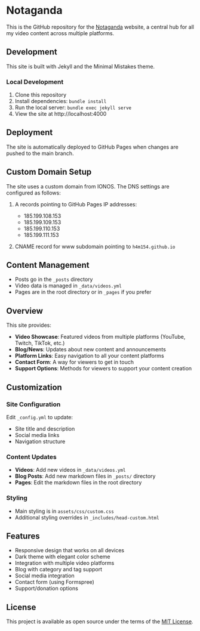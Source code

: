 # Notaganda

This is the GitHub repository for the [Notaganda](https://notaganda.com) website, a central hub for all my video content across multiple platforms.

## Development

This site is built with Jekyll and the Minimal Mistakes theme.

### Local Development

1. Clone this repository
2. Install dependencies: `bundle install`
3. Run the local server: `bundle exec jekyll serve`
4. View the site at http://localhost:4000

## Deployment

The site is automatically deployed to GitHub Pages when changes are pushed to the main branch.

## Custom Domain Setup

The site uses a custom domain from IONOS. The DNS settings are configured as follows:

1. A records pointing to GitHub Pages IP addresses:
   - 185.199.108.153
   - 185.199.109.153
   - 185.199.110.153
   - 185.199.111.153

2. CNAME record for www subdomain pointing to `h4m154.github.io`

## Content Management

- Posts go in the `_posts` directory
- Video data is managed in `_data/videos.yml`
- Pages are in the root directory or in `_pages` if you prefer

## Overview

This site provides:

- **Video Showcase**: Featured videos from multiple platforms (YouTube, Twitch, TikTok, etc.)
- **Blog/News**: Updates about new content and announcements
- **Platform Links**: Easy navigation to all your content platforms
- **Contact Form**: A way for viewers to get in touch
- **Support Options**: Methods for viewers to support your content creation

## Customization

### Site Configuration

Edit `_config.yml` to update:
- Site title and description
- Social media links
- Navigation structure

### Content Updates

- **Videos**: Add new videos in `_data/videos.yml`
- **Blog Posts**: Add new markdown files in `_posts/` directory
- **Pages**: Edit the markdown files in the root directory

### Styling

- Main styling is in `assets/css/custom.css`
- Additional styling overrides in `_includes/head-custom.html`

## Features

- Responsive design that works on all devices
- Dark theme with elegant color scheme
- Integration with multiple video platforms
- Blog with category and tag support
- Social media integration
- Contact form (using Formspree)
- Support/donation options

## License

This project is available as open source under the terms of the [MIT License](LICENSE). 